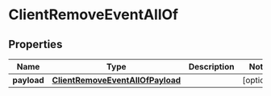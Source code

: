 

# ClientRemoveEventAllOf

## Properties

Name | Type | Description | Notes
------------ | ------------- | ------------- | -------------
**payload** | [**ClientRemoveEventAllOfPayload**](ClientRemoveEventAllOfPayload.md) |  |  [optional]



